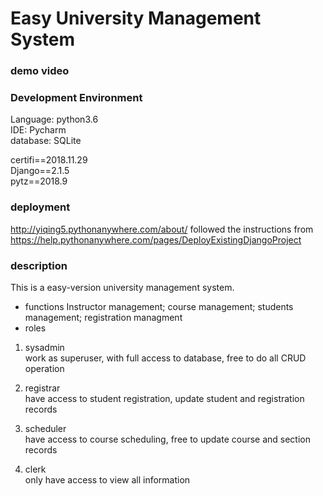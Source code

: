 # Easy University Management System

### demo video


### Development Environment
Language: python3.6  
IDE: Pycharm  
database: SQLite

certifi==2018.11.29  
Django==2.1.5  
pytz==2018.9


### deployment
http://yiqing5.pythonanywhere.com/about/
followed the instructions from https://help.pythonanywhere.com/pages/DeployExistingDjangoProject  

### description
This is a easy-version university management system. 
- functions
Instructor management; course management; students management; registration managment  
- roles
1) sysadmin  
work as superuser, with full access to database, free to do all CRUD operation  

2) registrar  
have access to student registration, update student and registration records  

3) scheduler  
have access to course scheduling, free to update course and section records  

4) clerk  
only have access to view all information  
